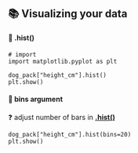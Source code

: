 ## 📚 Visualizing your data
#### 🔽 .hist()
    
    # import
    import matplotlib.pyplot as plt
    
    dog_pack["height_cm"].hist()
    plt.show()
#### 🔽 bins argument
❓ adjust number of bars in **[.hist()](#-hist)**

    dog_pack["height_cm"].hist(bins=20)
    plt.show()

